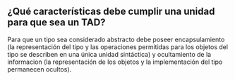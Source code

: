 ## ¿Qué características debe cumplir una unidad para que sea un TAD?

Para que un tipo sea considerado abstracto debe poseer encapsulamiento (la representación del tipo y las operaciones permitidas para los objetos del tipo se describen en una única unidad sintáctica) y ocultamiento de la informacion (la representación de los objetos y la implementación del tipo permanecen ocultos).